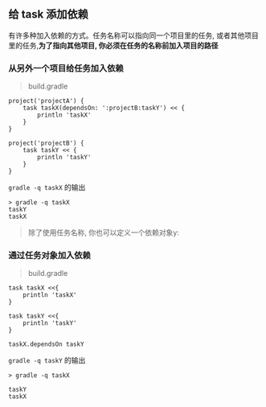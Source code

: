 ## 给 task 添加依赖

有许多种加入依赖的方式。任务名称可以指向同一个项目里的任务, 或者其他项目里的任务,**为了指向其他项目, 你必须在任务的名称前加入项目的路径**

### 从另外一个项目给任务加入依赖

> build.gradle

```
project('projectA') {
    task taskX(dependsOn: ':projectB:taskY') << {
        println 'taskX'
    }
}

project('projectB') {
    task taskY << {
        println 'taskY'
    }
}

```

`gradle -q taskX` 的输出

```
> gradle -q taskX
taskY
taskX

```
> 除了使用任务名称, 你也可以定义一个依赖对象y:

### 通过任务对象加入依赖

> build.gradle

```
task taskX <<{
    println 'taskX'
}

task taskY <<{
    println 'taskY'
}

taskX.dependsOn taskY

```

`gradle -q taskY` 的输出

```
> gradle -q taskX

taskY
taskX

```




